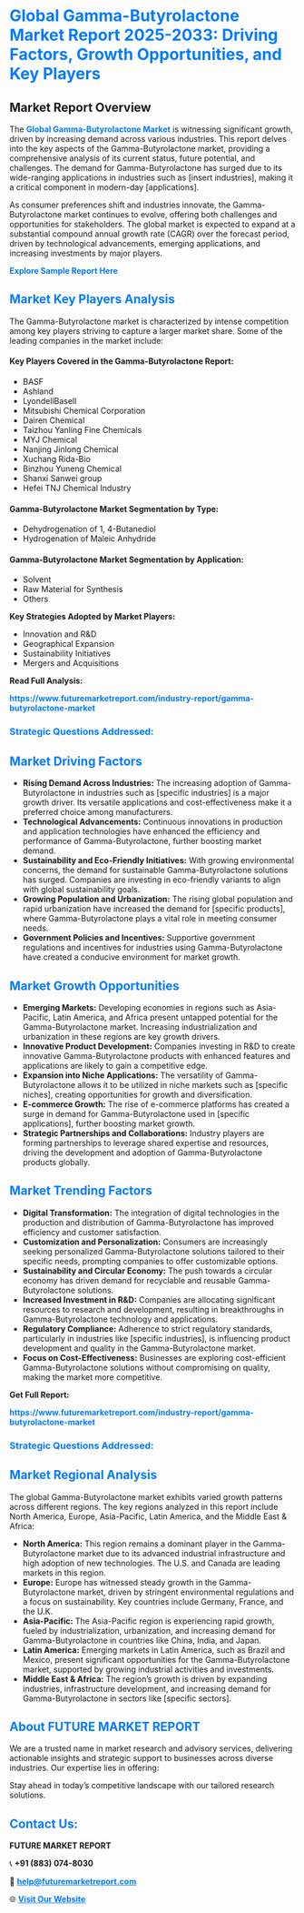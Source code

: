 <h1 style="color: #007BFF;">Global Gamma-Butyrolactone Market Report 2025-2033: Driving Factors, Growth Opportunities, and Key Players</h1>

<section id="overview">
<h2>Market Report Overview</h2>
<p>The <a href="https://www.futuremarketreport.com/industry-report/gamma-butyrolactone-market" style="color: #007BFF; text-decoration: none;"><strong>Global Gamma-Butyrolactone Market</strong></a> is witnessing significant growth, driven by increasing demand across various industries. This report delves into the key aspects of the Gamma-Butyrolactone market, providing a comprehensive analysis of its current status, future potential, and challenges. The demand for Gamma-Butyrolactone has surged due to its wide-ranging applications in industries such as [insert industries], making it a critical component in modern-day [applications].</p>
<p>As consumer preferences shift and industries innovate, the Gamma-Butyrolactone market continues to evolve, offering both challenges and opportunities for stakeholders. The global market is expected to expand at a substantial compound annual growth rate (CAGR) over the forecast period, driven by technological advancements, emerging applications, and increasing investments by major players.</p>
</section>

<section id="overview">
<p><a href="https://www.futuremarketreport.com/request-sample/reportId=91293" style="color: #007BFF; text-decoration: none;"><strong>Explore Sample Report Here</strong></a></p>
</section>

<section id="key-players">
<h2 style="color: #007BFF;">Market Key Players Analysis</h2>
<p>The Gamma-Butyrolactone market is characterized by intense competition among key players striving to capture a larger market share. Some of the leading companies in the market include:</p>
<h4>Key Players Covered in the Gamma-Butyrolactone Report:</h4>
<ul><li>BASF</li><li>Ashland</li><li>LyondellBasell</li><li>Mitsubishi Chemical Corporation</li><li>Dairen Chemical</li><li>Taizhou Yanling Fine Chemicals</li><li>MYJ Chemical</li><li>Nanjing Jinlong Chemical</li><li>Xuchang Rida-Bio</li><li>Binzhou Yuneng Chemical</li><li>Shanxi Sanwei group</li><li>Hefei TNJ Chemical Industry</li></ul>
<h4>Gamma-Butyrolactone Market Segmentation by Type:</h4>
<ul><li>Dehydrogenation of 1, 4-Butanediol</li><li>Hydrogenation of Maleic Anhydride</li></ul>

<h4>Gamma-Butyrolactone Market Segmentation by Application:</h4>
<ul><li>Solvent</li><li>Raw Material for Synthesis</li><li>Others</li></ul>
<p><strong>Key Strategies Adopted by Market Players:</strong></p>
<ul>
<li>Innovation and R&D</li>
<li>Geographical Expansion</li>
<li>Sustainability Initiatives</li>
<li>Mergers and Acquisitions</li>
</ul>
</section>

<section>
<p><strong>Read Full Analysis: </strong></p><a href="https://www.futuremarketreport.com/industry-report/gamma-butyrolactone-market" style="color: #007BFF; text-decoration: none;"><strong>https://www.futuremarketreport.com/industry-report/gamma-butyrolactone-market</strong></a>
<h3 style="color: #007BFF;">Strategic Questions Addressed:</h3>
</section>

<section id="driving-factors">
<h2 style="color: #007BFF;">Market Driving Factors</h2>
<ul>
<li><strong>Rising Demand Across Industries:</strong> The increasing adoption of Gamma-Butyrolactone in industries such as [specific industries] is a major growth driver. Its versatile applications and cost-effectiveness make it a preferred choice among manufacturers.</li>
<li><strong>Technological Advancements:</strong> Continuous innovations in production and application technologies have enhanced the efficiency and performance of Gamma-Butyrolactone, further boosting market demand.</li>
<li><strong>Sustainability and Eco-Friendly Initiatives:</strong> With growing environmental concerns, the demand for sustainable Gamma-Butyrolactone solutions has surged. Companies are investing in eco-friendly variants to align with global sustainability goals.</li>
<li><strong>Growing Population and Urbanization:</strong> The rising global population and rapid urbanization have increased the demand for [specific products], where Gamma-Butyrolactone plays a vital role in meeting consumer needs.</li>
<li><strong>Government Policies and Incentives:</strong> Supportive government regulations and incentives for industries using Gamma-Butyrolactone have created a conducive environment for market growth.</li>
</ul>
</section>

<section id="growth-opportunities">
<h2 style="color: #007BFF;">Market Growth Opportunities</h2>
<ul>
<li><strong>Emerging Markets:</strong> Developing economies in regions such as Asia-Pacific, Latin America, and Africa present untapped potential for the Gamma-Butyrolactone market. Increasing industrialization and urbanization in these regions are key growth drivers.</li>
<li><strong>Innovative Product Development:</strong> Companies investing in R&D to create innovative Gamma-Butyrolactone products with enhanced features and applications are likely to gain a competitive edge.</li>
<li><strong>Expansion into Niche Applications:</strong> The versatility of Gamma-Butyrolactone allows it to be utilized in niche markets such as [specific niches], creating opportunities for growth and diversification.</li>
<li><strong>E-commerce Growth:</strong> The rise of e-commerce platforms has created a surge in demand for Gamma-Butyrolactone used in [specific applications], further boosting market growth.</li>
<li><strong>Strategic Partnerships and Collaborations:</strong> Industry players are forming partnerships to leverage shared expertise and resources, driving the development and adoption of Gamma-Butyrolactone products globally.</li>
</ul>
</section>

<section id="trending-factors">
<h2 style="color: #007BFF;">Market Trending Factors</h2>
<ul>
<li><strong>Digital Transformation:</strong> The integration of digital technologies in the production and distribution of Gamma-Butyrolactone has improved efficiency and customer satisfaction.</li>
<li><strong>Customization and Personalization:</strong> Consumers are increasingly seeking personalized Gamma-Butyrolactone solutions tailored to their specific needs, prompting companies to offer customizable options.</li>
<li><strong>Sustainability and Circular Economy:</strong> The push towards a circular economy has driven demand for recyclable and reusable Gamma-Butyrolactone solutions.</li>
<li><strong>Increased Investment in R&D:</strong> Companies are allocating significant resources to research and development, resulting in breakthroughs in Gamma-Butyrolactone technology and applications.</li>
<li><strong>Regulatory Compliance:</strong> Adherence to strict regulatory standards, particularly in industries like [specific industries], is influencing product development and quality in the Gamma-Butyrolactone market.</li>
<li><strong>Focus on Cost-Effectiveness:</strong> Businesses are exploring cost-efficient Gamma-Butyrolactone solutions without compromising on quality, making the market more competitive.</li>
</ul>
</section>

<section>
<p><strong>Get Full Report: </strong></p><a href="https://www.futuremarketreport.com/industry-report/gamma-butyrolactone-market" style="color: #007BFF; text-decoration: none;"><strong>https://www.futuremarketreport.com/industry-report/gamma-butyrolactone-market</strong></a>
<h3 style="color: #007BFF;">Strategic Questions Addressed:</h3>
</section>


<section id="regional-analysis">
<h2 style="color: #007BFF;">Market Regional Analysis</h2>
<p>The global Gamma-Butyrolactone market exhibits varied growth patterns across different regions. The key regions analyzed in this report include North America, Europe, Asia-Pacific, Latin America, and the Middle East & Africa:</p>
<ul>
<li><strong>North America:</strong> This region remains a dominant player in the Gamma-Butyrolactone market due to its advanced industrial infrastructure and high adoption of new technologies. The U.S. and Canada are leading markets in this region.</li>
<li><strong>Europe:</strong> Europe has witnessed steady growth in the Gamma-Butyrolactone market, driven by stringent environmental regulations and a focus on sustainability. Key countries include Germany, France, and the U.K.</li>
<li><strong>Asia-Pacific:</strong> The Asia-Pacific region is experiencing rapid growth, fueled by industrialization, urbanization, and increasing demand for Gamma-Butyrolactone in countries like China, India, and Japan.</li>
<li><strong>Latin America:</strong> Emerging markets in Latin America, such as Brazil and Mexico, present significant opportunities for the Gamma-Butyrolactone market, supported by growing industrial activities and investments.</li>
<li><strong>Middle East & Africa:</strong> The region’s growth is driven by expanding industries, infrastructure development, and increasing demand for Gamma-Butyrolactone in sectors like [specific sectors].</li>
</ul>
</section>

<footer>
<h2 style="color: #007BFF;">About FUTURE MARKET REPORT</h2>
<p>We are a trusted name in market research and advisory services, delivering actionable insights and strategic support to businesses across diverse industries. Our expertise lies in offering:</p>

<p>Stay ahead in today’s competitive landscape with our tailored research solutions.</p>

<h2 style="color: #007BFF;">Contact Us:</h2>
<p><strong>FUTURE MARKET REPORT</strong></p>
<p>📞 <strong>+91 (883) 074-8030</strong></p>
<p>📧 <strong><a href="mailto:help@futuremarketreport.com" style="color: #007BFF;">help@futuremarketreport.com</a></strong></p>
<p>🌐 <strong><a href="https://www.futuremarketreport.com/" style="color: #007BFF;">Visit Our Website</a></strong></p>
</footer>